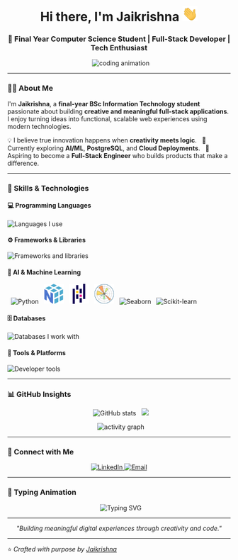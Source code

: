 <h1 align="center">
  Hi there, I'm 
  <a href="https://www.linkedin.com/in/jaikrishna-j/" target="_blank" style="text-decoration: none; color: inherit;">
    Jaikrishna
  </a>
  <img src="https://raw.githubusercontent.com/ABSphreak/ABSphreak/master/gifs/Hi.gif" width="35px" alt="Hi animated hand" />
</h1>

<h3 align="center">🚀 Final Year Computer Science Student | Full-Stack Developer | Tech Enthusiast</h3>

<p align="center">
  <img src="https://media.giphy.com/media/qgQUggAC3Pfv687qPC/giphy.gif" width="400" height="250" alt="coding animation">
</p>

---

### 👨‍💻 About Me  

I'm **Jaikrishna**, a **final-year BSc Information Technology student** passionate about building **creative and meaningful full-stack applications**. I enjoy turning ideas into functional, scalable web experiences using modern technologies.  

💡 I believe true innovation happens when **creativity meets logic**.  
🌱 Currently exploring **AI/ML**, **PostgreSQL**, and **Cloud Deployments**.  
🎯 Aspiring to become a **Full-Stack Engineer** who builds products that make a difference.  

---

### 🧠 Skills & Technologies  

#### 💻 Programming Languages  
<img src="https://skillicons.dev/icons?i=python,java,c,js,html,css&theme=light&perline=8" alt="Languages I use" />

#### ⚙️ Frameworks & Libraries  
<img src="https://skillicons.dev/icons?i=django,react,nextjs,flask&theme=light&perline=8" alt="Frameworks and libraries" />

#### 🧩 AI & Machine Learning  
<p>
  <img src="https://skillicons.dev/icons?i=python&theme=light" alt="Python" />
  <img src="https://raw.githubusercontent.com/devicons/devicon/master/icons/numpy/numpy-original.svg" width="45" height="45" alt="NumPy" />
  <img src="https://raw.githubusercontent.com/devicons/devicon/master/icons/pandas/pandas-original.svg" width="45" height="45" alt="Pandas" />
  <img src="https://raw.githubusercontent.com/devicons/devicon/master/icons/matplotlib/matplotlib-original.svg" width="45" height="45" alt="Matplotlib" />
  <img src="https://seaborn.pydata.org/_images/logo-tall-lightbg.svg" width="45" height="45" alt="Seaborn" />
  <img src="https://skillicons.dev/icons?i=sklearn&theme=light" width="45" height="45" alt="Scikit-learn" />
</p>

#### 🗄️ Databases  
<img src="https://skillicons.dev/icons?i=mysql,postgres,mongodb&theme=light&perline=8" alt="Databases I work with" />

#### 🧰 Tools & Platforms  
<img src="https://skillicons.dev/icons?i=git,docker,postman,figma,vscode&theme=light&perline=8" alt="Developer tools" />

---

### 📊 GitHub Insights  

<p align="center">
  <img src="https://github-readme-stats.vercel.app/api?username=jaikrishna-j&show_icons=true&theme=tokyonight" alt="GitHub stats" width="48%" />
  <img src="https://github-readme-streak-stats.herokuapp.com/?user=jaikrishna-j&theme=tokyonight" width="48%" />
</p>

<p align="center">
  <img src="https://github-readme-activity-graph.vercel.app/graph?username=jaikrishna-j&theme=react-dark" alt="activity graph" />
</p>

---

### 🤝 Connect with Me  

<p align="center">
  <a href="https://www.linkedin.com/in/jaikrishna-j/" target="_blank">
    <img src="https://img.shields.io/badge/LinkedIn-%230077B5.svg?style=for-the-badge&logo=linkedin&logoColor=white" alt="LinkedIn"/>
  </a>
  <a href="mailto:jaikrishnajaisankar2005@gmail.com">
    <img src="https://img.shields.io/badge/Email-D14836?style=for-the-badge&logo=gmail&logoColor=white" alt="Email"/>
  </a>
</p>

---

### 🧩 Typing Animation  

<p align="center">
  <img src="https://readme-typing-svg.herokuapp.com?font=Fira+Code&size=22&duration=3500&pause=1000&color=00C2FF&center=true&vCenter=true&width=460&lines=Full+Stack+Developer;AI+%26+ML+Learner;Creative+Problem+Solver;Tech+Enthusiast+%26+Fast+Learner;Turning+Ideas+Into+Real+Projects" alt="Typing SVG" />
</p>

---

<p align="center">
  <em>"Building meaningful digital experiences through creativity and code."</em>  
</p>

---

⭐️ *Crafted with purpose by [Jaikrishna](https://github.com/jaikrishna-j)*
